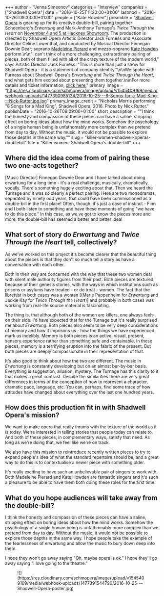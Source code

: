 +++
author = "Jenna Simeonov"
categories = "Interview"
companies = ["Shadwell Opera"]
date = "2016-10-25T11:20:00+01:00"
lastmod = "2016-10-26T09:33:00+01:00"
people = ["Kate Howden"]
preamble = "[Shadwell Opera](/scene/companies/shadwell-opera/) is gearing up for its creative double-bill, pairing together Schoenberg's *Erwartung* and Mark-Anthony Turnage's *Twice Through the Heart* on [November 4 and 5 at Hackney Showroom](http://www.hackneyshowroom.com/shadwellopera/). The production is directed by Shadwell Opera Artistic Director Jack Furness and Associate Director Celine Lowenthal, and conducted by Musical Director Finnegan Downie Dear; soprano [Madeleine Pierard](http://www.madeleinepierard.com/) and mezzo-soprano [Kate Howden](http://www.katehowden.co.uk/) perform.\n\n\"I can't think of a more challenging, extraordinary pairing of pieces, both of them filled with all of the crazy texture of the modern world,\" says Artistic Director Jack Furness. \"This is more than just a show for Shadwell Opera - it is a statement of company identity.\"\n\nWe spoke with Furness about Shadwell Opera's *Erwartung* and *Twice Through the Heart*, and what gets him excited about presenting them together.\n\nFor more details and ticket information, [click here.](http://www.hackneyshowroom.com/shadwellopera/)"
primary_image = "https://res.cloudinary.com/schmopera/image/upload/v1545409169/media/webhook-uploads/1477390985124/2016-10-25---8-Songs-for-a-Mad-King---Nick-Rutter.jpg.jpg"
primary_image_credit = "Nicholas Morris performing \"8 Songs for a Mad King\", Shadwell Opera, 2016. Photo by Nick Rutter."
publishDate = "2016-10-26T09:29:00+01:00"
short_description = "&quot;I think the honesty and compassion of these pieces can have a saline, stripping effect on boring ideas about how the mind works. Somehow the psychology of a single human being is unfathomably more complex than we pretend from day to day. Without the music, it would not be possible to explore those depths in the same way.&quot;"
slug = "killer-women-shadwell-operas-doublebill"
title = "Killer women: Shadwell Opera&#039;s double-bill"
+++

## Where did the idea come from of pairing these two one-acts together?
 
[Music Director] Finnegan Downie Dear and I have talked about doing erwartung for a long time - it's a real challenge, musically, dramatically, vocally. There's something hugely exciting about that. Then we heard the Turnage and it was so clearly a perfect pairing. Here are two monodramas, separated by ninety odd years, that could have been commissioned as a double-bill in the first place! Often, though, it's just a case of instinct - Finn and I both listen to something and have these moments of going "we have to do this piece." In this case, as we,ve got to know the pieces more and more, the double-bill has seemed a better and better idea!
 
## What sort of story do *Erwartung* and *Twice Through the Heart* tell, collectively?
 
As we've worked on this project it's become clearer that the beautiful thing about the pieces is that they don't so much tell a story as have a conversation with each other. 

Both in their way are concerned with the way that these two women deal with silent male authority figures from their past. Both pieces are textured, because of their genesis stories, with the ways in which institutions such as prisons or asylums have treated - or do treat - women. The fact that the librettist in both cases was a woman [(Marie Pappenheim for *Erwartung* and Jackie Kay for *Twice Through the Heart*)] and probably in both cases was working from real-life source material is fascinating. 

The thing is, that although both of the women are killers, one always feels on their side. I'd have expected that for the Turnage but it's really surprised me about *Erwartung*. Both pieces also seem to be very deep considerations of memory and how it imprisons us - how the things we have experienced mark us indelibly. Memory is both pieces is an active, visual, present, sensory experience rather than something safe and containable. In these pieces, memory is a terrifying eruption into the fabric of the present. But both pieces are deeply compassionate in their representation of that.

It's also good to think about how the two are different. The music in *Erwartung* is constantly developing but on an almost bar-by-bar basis. Everything is suggestion, allusion, mystery. The Turnage has this clarity to it that makes a great contrast. Despite the similarities there are very great differences in terms of the conception of how to represent a character, dramatic pace, language, etc. You can, perhaps, find some trace of how attitudes have changed about everything over the last one hundred years.

## How does this production fit in with Shadwell Opera's mission?
 
We want to make opera that really thrums with the texture of the world as it is today. We're interested in telling stories that people today can relate to. And both of these pieces, in complementary ways, satisfy that need. As long as we're doing that, we feel like we're on track.

We also have this mission to reintroduce recently written pieces to try to expand people's idea of what the standard repertoire should be, and a great way to do this is to contextualise a newer piece with something older.

It's really exciting to have such an unbelievable pair of singers to work with. Both Madeleine Pierard and Kate Howden are fantastic singers and it's such a pleasure to be able to have them both doing these roles for the first time.
 
## What do you hope audiences will take away from the double-bill?
 
I think the honesty and compassion of these pieces can have a saline, stripping effect on boring ideas about how the mind works. Somehow the psychology of a single human being is unfathomably more complex than we pretend from day to day. Without the music, it would not be possible to explore those depths in the same way. I hope people take the example of the fearlessness of erwartung and allow the music to bury down deep into them.

I hope they won’t go away saying "Oh, maybe opera is ok." I hope they'll go away saying "I love going to the theatre."


<figure data-type="image">
![](https://res.cloudinary.com/schmopera/image/upload/v1545409169/media/webhook-uploads/1477391544790/2016-10-25---Shadwell-Opera-poster.jpg)
</figure>
